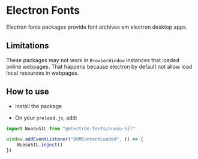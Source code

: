 # Electron Fonts

Electron fonts packages provide font archives em electron desktop apps.

## Limitations

These packages may not work in `BrowserWindow` instances that loaded online webpages. That happens because electron by default not allow load local resources in webpages.

## How to use

* Install the package

* On your `preload.js`, add:

```ts
import NuosuSIL from "@electron-fonts/nuosu-sil"

window.addEventListener("DOMContentLoaded", () => {
    NuosuSIL.inject()
})
```